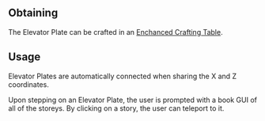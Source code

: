 ## Obtaining
The Elevator Plate can be crafted in an [Enchanced Crafting Table](https://github.com/Slimefun/Slimefun4/wiki/Enhanced-Crafting-Table).

## Usage
Elevator Plates are automatically connected when sharing the X and Z coordinates.

Upon stepping on an Elevator Plate, the user is prompted with a book GUI of all of the storeys. By clicking on a story, the user can teleport to it.
